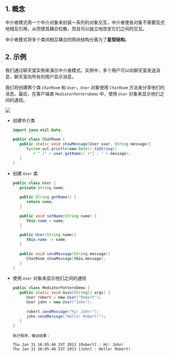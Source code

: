 ## 1. 概念

中介者模式用一个中介对象来封装一系列的对象交互，中介者使各对象不需要显式地相互引用，从而使其耦合松散，而且可以独立地改变它们之间的交互。

中介者模式将多个类间相互耦合的网状结构分离为了**星型结构**。

## 2. 示例

我们通过聊天室实例来演示中介者模式。实例中，多个用户可以向聊天室发送消息，聊天室向所有的用户显示消息。

我们将创建两个类 *`ChatRoom`* 和 *`User`*，*`User`* 对象使用 *`ChatRoom`* 方法来分享他们的消息。最后，在客户端类 *`MediatorPatternDemo`* 中，使用 *`User`* 对象来显示他们之间的通信。

![](https://chua-n.gitee.io/figure-bed/notebook/Java/87.jpg)

- 创建中介类

    ```java
    import java.util.Date;
     
    public class ChatRoom {
       public static void showMessage(User user, String message){
          System.out.println(new Date().toString()
             + " [" + user.getName() +"] : " + message);
       }
    }
    ```

- 创建 `User` 类

    ```java
    public class User {
       private String name;
     
       public String getName() {
          return name;
       }
     
       public void setName(String name) {
          this.name = name;
       }
     
       public User(String name){
          this.name  = name;
       }
     
       public void sendMessage(String message){
          ChatRoom.showMessage(this,message);
       }
    }
    ```

- 使用 *`User`* 对象来显示他们之间的通信

    ```java
    public class MediatorPatternDemo {
       public static void main(String[] args) {
          User robert = new User("Robert");
          User john = new User("John");
     
          robert.sendMessage("Hi! John!");
          john.sendMessage("Hello! Robert!");
       }
    }
    ```

    ```text
    执行程序，输出结果：
    
    Thu Jan 31 16:05:46 IST 2013 [Robert] : Hi! John!
    Thu Jan 31 16:05:46 IST 2013 [John] : Hello! Robert!
    ```

